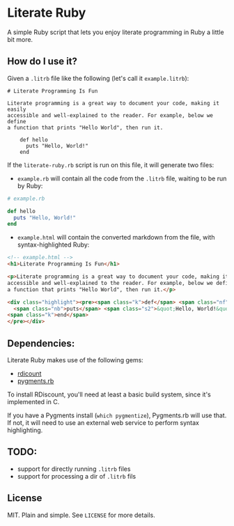 # Literate Ruby

A simple Ruby script that lets you enjoy literate programming in Ruby a little
bit more.

## How do I use it?

Given a `.litrb` file like the following (let's call it `example.litrb`):

    # Literate Programming Is Fun

    Literate programming is a great way to document your code, making it easily
    accessible and well-explained to the reader. For example, below we define
    a function that prints "Hello World", then run it.

        def hello
          puts "Hello, World!"
        end

If the `literate-ruby.rb` script is run on this file, it will generate two
files:

- `example.rb` will contain all the code from the `.litrb` file, waiting to be
  run by Ruby:

```ruby
# example.rb

def hello
  puts "Hello, World!"
end
```

- `example.html` will contain the converted markdown from the file, with
  syntax-highlighted Ruby:

```html
<!-- example.html -->
<h1>Literate Programming Is Fun</h1>

<p>Literate programming is a great way to document your code, making it easily
accessible and well-explained to the reader. For example, below we define
a function that prints "Hello World", then run it.</p>

<div class="highlight"><pre><span class="k">def</span> <span class="nf">hello</span>
  <span class="nb">puts</span> <span class="s2">&quot;Hello, World!&quot;</span>
<span class="k">end</span>
</pre></div>
```

## Dependencies:

Literate Ruby makes use of the following gems:

- [rdicount][]
- [pygments.rb][]

To install RDiscount, you'll need at least a basic build system, since it's
implemented in C.

If you have a Pygments install (`which pygmentize`), Pygments.rb will use that.
If not, it will need to use an external web service to perform syntax
highlighting.

[rdicount]: https://github.com/davidfstr/rdiscount/
[pygments.rb]: https://github.com/tmm1/pygments.rb

## TODO:

- support for directly running `.litrb` files
- support for processing a dir of `.litrb` fils

## License

MIT. Plain and simple. See `LICENSE` for more details.

